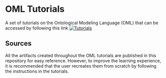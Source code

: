 # OML Tutorials

A set of tutorials on the Ontological Modeling Language (OML) that can be accessed by following this link [![Tutorials](https://img.shields.io/badge/OML-Tutorials-blue)](http://www.opencaesar.io/oml-tutorials/) 

## Sources

All the artifacts created throughout the OML tutorials are published in this repository for easy reference. However, to improve the learning experience, it is recommended that the user recreates them from scratch by following the instructions in the tutorials.
